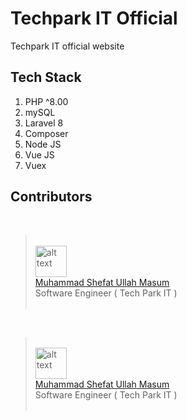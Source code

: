 <h1>Techpark IT Official</h1>

<p>
    Techpark IT official website
</p>

## Tech Stack

1. PHP ^8.00
2. mySQL 
3. Laravel 8
4. Composer
5. Node JS
6. Vue JS
7. Vuex

## Contributors
<br>

> <br> 
> <img src="https://github.com/Md-shefat-masum.png" alt="alt text" width="50" height="50" > <br> 
> <a href="https://github.com/Md-shefat-masum">Muhammad Shefat Ullah Masum</a> <br>
> Software Engineer ( Tech Park IT )
> <br>
> <br>

<br>

> <br>
> <img src="https://github.com/Sajid-al-islam.png" alt="alt text" width="50" height="50" > <br> 
> <a href="https://github.com/Sajid-al-islam">Muhammad Shefat Ullah Masum</a> <br>
> Software Engineer ( Tech Park IT )
> <br>
> <br>

